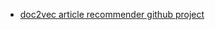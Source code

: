- [doc2vec article recommender github project](https://github.com/sepehr125/arxiv-doc2vec-recommender)